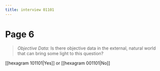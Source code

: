 ```yaml
---
title: interview 01101
---
```

# Page 6
> *Objective Data:* Is there objective data in the external, natural world that can bring some light to this question?

[[hexagram 101101|Yes]] or [[hexagram 001101|No]] 